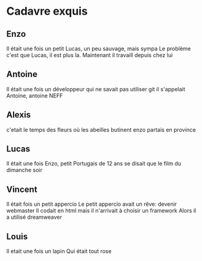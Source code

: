 # Cadavre exquis

## Enzo
Il était une fois un petit Lucas, un peu sauvage, mais sympa
Le problème c'est que Lucas, il est plus la.
Maintenant il travaill depuis chez lui

## Antoine
Il était une fois un développeur
qui ne savait pas utiliser git
il s'appelait Antoine, antoine NEFF

## Alexis
c'etait le temps des fleurs où
les abeilles butinent
enzo partais en province

## Lucas
Il était une fois Enzo, petit Portugais de 12 ans
se disait que le film du dimanche soir

## Vincent
Il était fois un petit appercio
Le petit appercio avait un rêve: devenir webmaster
Il codait en html mais il n'arrivait à choisir un framework
Alors il a utilisé dreamweaver

## Louis
Il etait une fois un lapin
Qui était tout rose
